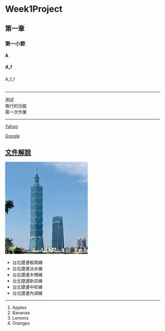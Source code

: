 # Week1Project
## 第一章
### 第一小節
#### A
##### A_1
###### A_1_1

<hr>

測試<br>
換行的功能<br>
第一次作業

<hr>

[Yahoo](http://tw.yahoo.com)

[Google](http://www.google.com)

## [文件解說](blog/index.html)

![101圖](101.jpg)

<ul>
<li>台北捷運板南線</li>
<li>台北捷運淡水線</li>
<li>台北捷運木柵線</li>
<li>台北捷運新店線</li>
<li>台北捷運中和線</li>
<li>台北捷運內湖線</li>
</ul>

<hr>

<ol>
<li>Apples</li>
<li>Bananas</li>
<li>Lemons</li>
<li>Oranges</li>
</ol>
